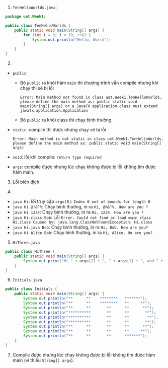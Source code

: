 1. `TenHelloWorlds.java`:

```java
package uet.Week1;

public class TenHelloWorlds {
    public static void main(String[] args) {
        for (int i = 0; i < 10; ++i) {
            System.out.println("Hello, World");
        }
    }
}
```

2.

-   `public`:

    -   Bỏ `public` ra khỏi hàm `main` thì chương trình vẫn compile nhưng khi chạy
        thì sẽ bị lỗi

        `Error: Main method not found in class uet.Week1.TenHelloWorlds, please define the main method as: public static void main(String[] args) or a JavaFX application class must extend javafx.application.Application`

    -   Bỏ `public` ra khỏi class thì chạy bình thường.

-   `static`: compile thì được nhưng chạy sẽ bị lỗi

    `Error: Main method is not static in class uet.Week1.TenHelloWorlds, please define the main method as: public static void main(String[] args)`

-   `void`: lỗi khi compile: `return type required`

-   `args`: compile được nhưng lúc chạy không được bị lỗi không tìm được hàm main.

3. Lỗi biên dịch

4.

-   `java Hi`: lỗi truy cập `args[0]`: `Index 0 out of bounds for length 0`
-   `java Hi @!&^%`: Chạy bình thường, in ra `Hi, @%&^%. How are you ?`
-   `java Hi 1234`: Chạy bình thường, in ra `Hi, 1234. How are you ?`
-   `java Hi.class Bob`: Lỗi
    `Error: Could not find or load main class Hi.class Caused by: java.lang.ClassNotFoundException: Hi.class`
-   `java Hi.java Bob`: Chạy bình thường, in ra `Hi, Bob. How are you?`
-   `java Hi Alice Bob`: Chạy bình thường, in ra `Hi, Alice. Hơ are you?`

5. `HiThree.java`

```java
public class HiThree {
    public static void main(String[] args) {
        System.out.print("Hi " + args[2] + ", " + args[1] + ", and " + args[0] + ".");
    }
}
```

6. `Initials.java`

```java
public class Initials {
    public static void main(String[] args) {
        System.out.println("**      **    ********   *******");
        System.out.println("**      **    ********   **     **");
        System.out.println("**      **       **      **      **");
        System.out.println("**********       **      **       **");
        System.out.println("**********       **      **        **");
        System.out.println("**********       **      **       **");
        System.out.println("**      **       **      **      **");
        System.out.println("**      **       **      **     **");
        System.out.println("**      **       **      *******");
    }
}
```

7. Compile được nhưng lúc chạy không được bị lỗi không tìm được hàm main (vì
   thiếu `String[] args`).
